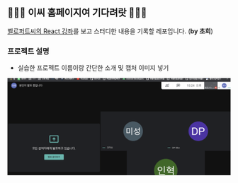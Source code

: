 ## 🧚🏻‍♀️ 이씨 홈페이지여 기다려랏 🧚🏻‍♀️

[벨로퍼트씨의 React 강좌](https://velopert.com/reactjs-tutorials)를 보고 스터디한 내용을 기록할 레포입니다. (__by 초희__)

### 프로젝트 설명

* 실습한 프로젝트 이름이랑 간단한 소개 및 캡처 이미지 넣기

![테스트이미지](./Chohee/Image/Test.png)

